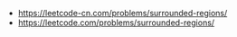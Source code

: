 - https://leetcode-cn.com/problems/surrounded-regions/
- https://leetcode.com/problems/surrounded-regions/
